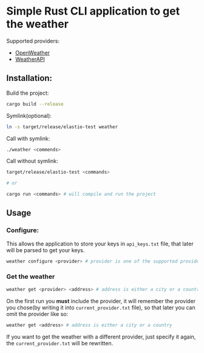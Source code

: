 # Simple Rust CLI application to get the weather

Supported providers: 
- [OpenWeather](https://openweathermap.org/)
- [WeatherAPI](https://www.weatherapi.com/)

## Installation:

Build the project:

```bash
cargo build --release
```

Symlink(optional):

```bash
ln -s target/release/elastio-test weather
```

Call with symlink:
```bash
./weather <commends>
```

Call without symlink:
```bash
target/release/elastio-test <commands>

# or

cargo run <commands> # will compile and run the project
```

## Usage

### Configure:

This allows the application to store your keys in `api_keys.txt` file, that later will be parsed to get your keys.

```bash
weather configure <provider> # provider is one of the supported providers
```

### Get the weather

```bash
weather get <provider> <address> # address is either a city or a country
```
On the first run you **must** include the provider, it will remember the provider you chose(by writing it into `current_provider.txt` file), so that later you can omit the provider like so:


```bash
weather get <address> # address is either a city or a country
```

If you want to get the weather with a different provider, just specify it again, the `current_provider.txt` will be rewritten.
